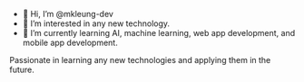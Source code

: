 - 👋 Hi, I’m @mkleung-dev
- 👀 I’m interested in any new technology.
- 🌱 I’m currently learning AI, machine learning, web app development, and mobile app development.

Passionate in learning any new technologies and applying them in the future.

<!---
mkleung-dev/mkleung-dev is a ✨ special ✨ repository because its `README.md` (this file) appears on your GitHub profile.
You can click the Preview link to take a look at your changes.
--->
